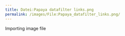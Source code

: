 ```yaml
---
title: Datei:Papaya datafilter links.png
permalink: /images/File:Papaya_datafilter_links.png/
---
```


Importing image file